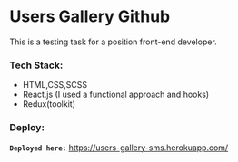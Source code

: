 # Users Gallery Github


This is a testing task for a position front-end developer.

### Tech Stack:

- HTML,CSS,SCSS
- React.js (I used a functional approach and hooks)
- Redux(toolkit)


### Deploy:

**`Deployed here:`** https://users-gallery-sms.herokuapp.com/
